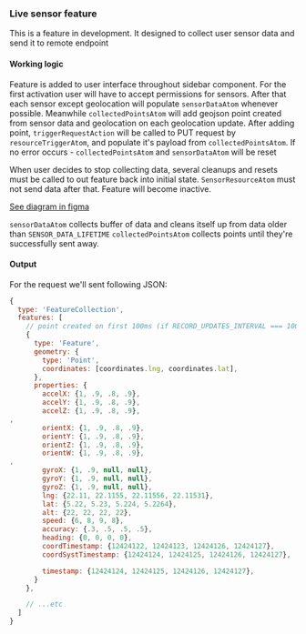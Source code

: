 ### Live sensor feature

This is a feature in development. It designed to collect user sensor data and send it to remote endpoint

#### Working logic

Feature is added to user interface throughout sidebar component.
For the first activation user will have to accept permissions for sensors.
After that each sensor except geolocation will populate `sensorDataAtom` whenever possible.
Meanwhile `collectedPointsAtom` will add geojson point created from sensor data and geolocation on each geolocation update. After adding point, `triggerRequestAction` will be called to PUT request by `resourceTriggerAtom`, and populate it's payload from `collectedPointsAtom`. If no error occurs - `collectedPointsAtom` and `sensorDataAtom` will be reset

When user decides to stop collecting data, several cleanups and resets must be called to out feature back into initial state. `SensorResourceAtom` must not send data after that. Feature will become inactive.

[See diagram in figma](https://www.figma.com/file/GRMz4BnDfr5qFXafmrMt9Y/Live-sensor-feature?node-id=0%3A1&t=w2FGK3oikxVbA5QU-1)

`sensorDataAtom` collects buffer of data and cleans itself up from data older than `SENSOR_DATA_LIFETIME`
`collectedPointsAtom` collects points until they're successfully sent away.

#### Output

For the request we'll sent following JSON:

```js
{
  type: 'FeatureCollection',
  features: [
    // point created on first 100ms (if RECORD_UPDATES_INTERVAL === 100)
    {
      type: 'Feature',
      geometry: {
        type: 'Point',
        coordinates: [coordinates.lng, coordinates.lat],
      },
      properties: {
        accelX: {1, .9, .8, .9},
        accelY: {1, .9, .8, .9},
        accelZ: {1, .9, .8, .9},
,
        orientX: {1, .9, .8, .9},
        orientY: {1, .9, .8, .9},
        orientZ: {1, .9, .8, .9},
        orientW: {1, .9, .8, .9},
,
        gyroX: {1, .9, null, null},
        gyroY: {1, .9, null, null},
        gyroZ: {1, .9, null, null},
        lng: {22.11, 22.1155, 22.11556, 22.11531},
        lat: {5.22, 5.23, 5.224, 5.2264},
        alt: {22, 22, 22, 22},
        speed: {6, 8, 9, 8},
        accuracy: {.3, .5, .5, .5},
        heading: {0, 0, 0, 0},
        coordTimestamp: {12424122, 12424123, 12424126, 12424127},
        coordSystTimestamp: {12424124, 12424125, 12424126, 12424127},

        timestamp: {12424124, 12424125, 12424126, 12424127},
      }
    },

    // ...etc
  ]
}
```
